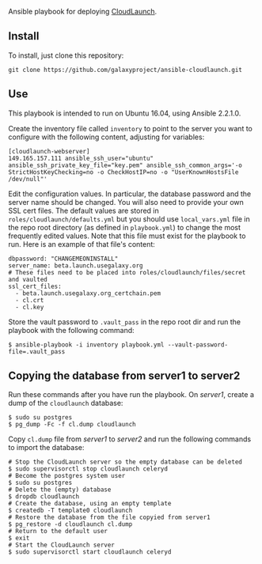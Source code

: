 Ansible playbook for deploying [CloudLaunch](https://github.com/galaxyproject/cloudlaunch/tree/dev).

## Install
To install, just clone this repository:

```
git clone https://github.com/galaxyproject/ansible-cloudlaunch.git
```

## Use
This playbook is intended to run on Ubuntu 16.04, using Ansible 2.2.1.0.

Create the inventory file called `inventory` to point to the server you want
to configure with the following content, adjusting for variables:

```
[cloudlaunch-webserver]
149.165.157.111 ansible_ssh_user="ubuntu" ansible_ssh_private_key_file="key.pem" ansible_ssh_common_args='-o StrictHostKeyChecking=no -o CheckHostIP=no -o "UserKnownHostsFile /dev/null"'
```

Edit the configuration values. In particular, the database password and the
server name should be changed. You will also need to provide your own SSL cert
files. The default values are stored in `roles/cloudlaunch/defaults.yml` but
you should use `local_vars.yml` file in the repo root directory (as defined
in `playbook.yml`) to change the most frequently edited values. Note that this
file must exist for the playbook to run. Here is an example of that file's
content:

```
dbpassword: "CHANGEMEONINSTALL"
server_name: beta.launch.usegalaxy.org
# These files need to be placed into roles/cloudlaunch/files/secret and vaulted
ssl_cert_files:
  - beta.launch.usegalaxy.org_certchain.pem
  - cl.crt
  - cl.key
```

Store the vault password to `.vault_pass` in the repo root dir and run the
playbook with the following command:

```
$ ansible-playbook -i inventory playbook.yml --vault-password-file=.vault_pass
```

## Copying the database from server1 to server2

Run these commands after you have run the playbook.
On _server1_, create a dump of the `cloudlaunch` database:

```
$ sudo su postgres
$ pg_dump -Fc -f cl.dump cloudlaunch
```

Copy `cl.dump` file from _server1_ to _server2_ and run the following commands
to import the database:
```
# Stop the CloudLaunch server so the empty database can be deleted
$ sudo supervisorctl stop cloudlaunch celeryd
# Become the postgres system user
$ sudo su postgres
# Delete the (empty) database
$ dropdb cloudlaunch
# Create the database, using an empty template
$ createdb -T template0 cloudlaunch
# Restore the database from the file copyied from server1
$ pg_restore -d cloudlaunch cl.dump
# Return to the default user
$ exit
# Start the CloudLaunch server
$ sudo supervisorctl start cloudlaunch celeryd
```
